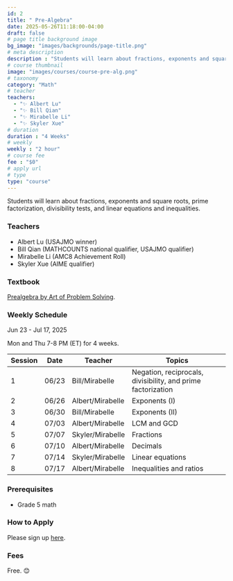 ```yaml
---
id: 2
title: " Pre-Algebra"
date: 2025-05-26T11:18:00-04:00
draft: false
# page title background image
bg_image: "images/backgrounds/page-title.png"
# meta description
description : "Students will learn about fractions, exponents and square roots, prime factorization, divisibility tests, and linear equations and inequalities."
# course thumbnail
image: "images/courses/course-pre-alg.png"
# taxonomy
category: "Math"
# teacher
teachers:
  - "✨ Albert Lu"
  - "✨ Bill Qian"
  - "✨ Mirabelle Li"
  - "✨ Skyler Xue"
# duration
duration : "4 Weeks"
# weekly
weekly : "2 hour"
# course fee
fee : "$0"
# apply url
# type
type: "course"
---
```


Students will learn about fractions, exponents and square roots, prime factorization, divisibility tests, and linear equations and inequalities.

### Teachers

* Albert Lu (USAJMO winner)
* Bill Qian (MATHCOUNTS national qualifier, USAJMO qualifier) 
* Mirabelle Li (AMC8 Achievement Roll)
* Skyler Xue (AIME qualifier)

### Textbook 
[Prealgebra by Art of Problem Solving](https://artofproblemsolving.com/store/item/prealgebra).

### Weekly Schedule

Jun 23 - Jul 17, 2025

Mon and Thu 7-8 PM (ET) for 4 weeks.

|Session |Date    | Teacher          | Topics
|--------|--------|------------------|--------------
|1       |06/23   | Bill/Mirabelle   | Negation, reciprocals, divisibility, and prime factorization
|2       |06/26   | Albert/Mirabelle | Exponents (I)
|3       |06/30   | Bill/Mirabelle   | Exponents (II)
|4       |07/03   | Albert/Mirabelle | LCM and GCD
|5       |07/07   | Skyler/Mirabelle | Fractions
|6       |07/10   | Albert/Mirabelle | Decimals
|7       |07/14   | Skyler/Mirabelle | Linear equations
|8       |07/17   | Albert/Mirabelle | Inequalities and ratios

### Prerequisites

* Grade 5 math

### How to Apply

Please sign up [here](https://forms.gle/7zqSWiNLTpQmP1C26).

### Fees

Free. 😊

